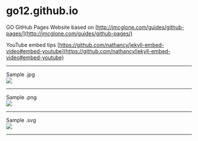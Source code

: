 # go12.github.io

GO GitHub Pages Website
based on [http://jmcglone.com/guides/github-pages/](http://jmcglone.com/guides/github-pages/)

YouTube embed tips [https://github.com/nathancy/jekyll-embed-video#embed-youtube](https://github.com/nathancy/jekyll-embed-video#embed-youtube)

---

Sample .jpg<br>
![](https://github.com/go12/go12.github.io/blob/master/images/GO%20purple%20circle.jpg)

---

Sample .png<br>
![](https://github.com/go12/go12.github.io/blob/master/images/GO%20purple%20circle.png)

---

Sample .svg<br>
![](https://github.com/go12/go12.github.io/blob/master/images/GO%20purple%20circle.svg)

---
